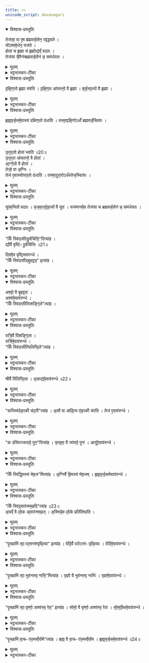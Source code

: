 ```yaml
---
title: ०५
unicode_script: devanagari
---
```



<details open><summary>विश्वास-प्रस्तुतिः</summary>

तेज॑सा॒ वा ए॒ष ब्र॑ह्मवर्च॒सेन॒ व्यृ॑द्ध्यते ।  
यो॑ऽश्वमे॒धेन॒ यज॑ते ।  
होता॑ च ब्र॒ह्मा च॑ ब्र॒ह्मोद्य॑व्ँ वदतः ।  
तेज॑सा चै॒वैन॑म्ब्रह्मवर्च॒सेन॑ च॒ सम॑र्धयतः ।  
</details>

<details><summary>मूलम्</summary>

तेज॑सा॒ वा ए॒ष ब्र॑ह्मवर्च॒सेन॒ व्यृ॑द्ध्यते ।  
यो॑ऽश्वमे॒धेन॒ यज॑ते ।  
होता॑ च ब्र॒ह्मा च॑ ब्र॒ह्मोद्य॑व्ँ वदतः ।  
तेज॑सा चै॒वैन॑म्ब्रह्मवर्च॒सेन॑ च॒ सम॑र्धयतः ।  
</details>

<details><summary>भट्टभास्कर-टीका</summary>

1तेजसा वा इत्यादि ॥ भीष्मस्वभावत्वात् । ब्रह्मोद्यमिति । ब्रह्मणो वादो ब्रह्मोद्यं प्रश्नप्रतिज्ञारूपेण वेदार्थाध्यवसायः । 'वदस्सुपि क्यप् च' इति क्यप् । तत्राश्वमेधस्य प्राशस्त्यसमर्थतया यजमानस्य तेजोब्रह्मवर्चसयोः समृद्धिं कुरुतो ब्रह्मोद्यं वदन्तौ होतृब्रह्माणौ ॥
</details>

<details open><summary>विश्वास-प्रस्तुतिः</summary>

द॒क्षि॒ण॒तो ब्र॒ह्मा भ॑वति ।
द॒क्षि॒ण॒त आ॑यतनो॒ वै ब्र॒ह्मा ।
बा॒र्ह॒स्प॒त्यो वै ब्र॒ह्मा ।
</details>

<details><summary>मूलम्</summary>

द॒क्षि॒ण॒तो ब्र॒ह्मा भ॑वति ।
द॒क्षि॒ण॒त आ॑यतनो॒ वै ब्र॒ह्मा ।
बा॒र्ह॒स्प॒त्यो वै ब्र॒ह्मा ।
</details>

<details><summary>भट्टभास्कर-टीका</summary>

2दक्षिणत इत्यादि ॥ वक्ष्यति 'यूपमभितो वदतः' इति । तत्राग्निष्ठस्य यूपस्य दक्षिणतो ब्रह्मा आसीनो वदति । उत्तरत आसीनो होता वदति । वेद्या दक्षिणतः ब्रह्मणस्स्थानं, उत्तरतो होतुः ।  
</details>

<details open><summary>विश्वास-प्रस्तुतिः</summary>

ब्र॒ह्म॒व॒र्च॒समे॒वास्य॑ दक्षिण॒तो द॑धाति ।
तस्मा॒द्दक्षि॒णोऽर्धो॑ ब्रह्मवर्च॒सित॑रः ।
</details>

<details><summary>मूलम्</summary>

ब्र॒ह्म॒व॒र्च॒समे॒वास्य॑ दक्षिण॒तो द॑धाति ।
तस्मा॒द्दक्षि॒णोऽर्धो॑ ब्रह्मवर्च॒सित॑रः ।
</details>

<details><summary>भट्टभास्कर-टीका</summary>

बृहस्पतिप्रधानत्वात्तद्वत् ब्रह्मा ब्रह्मवर्चसी, अग्निप्रधानत्वात् अग्निवद्धोता तेजस्वी, तस्मात् दक्षिणतो वदन् ब्रह्मा यजमानस्य दक्षिणभागे ब्रह्मवर्चसं दधाति ।
</details>

<details open><summary>विश्वास-प्रस्तुतिः</summary>

उ॒त्त॒र॒तो होता॑ भवति ॥20॥  
उ॒त्त॒र॒त आ॑यतनो॒ वै होता॑ ।  
आ॒ग्ने॒यो वै होता॑ ।  
तेजो॒ वा अ॒ग्निः ।   
तेज॑ ए॒वास्यो॑त्तर॒तो द॑धाति ।
तस्मा॒दुत्त॒रोऽर्ध॑स्तेज॒स्वित॑रः ।
</details>

<details><summary>मूलम्</summary>

उ॒त्त॒र॒तो होता॑ भवति ॥20॥  
उ॒त्त॒र॒त आ॑यतनो॒ वै होता॑ ।  
आ॒ग्ने॒यो वै होता॑ ।  
तेजो॒ वा अ॒ग्निः ।   
तेज॑ ए॒वास्यो॑त्तर॒तो द॑धाति ।
तस्मा॒दुत्त॒रोऽर्ध॑स्तेज॒स्वित॑रः ।
</details>

<details><summary>भट्टभास्कर-टीका</summary>

उत्तरतो वदन् होता उत्तरभागे तेजो दधाति । तस्मात् दक्षिणोऽर्ध इतरस्मात् ब्रह्मवर्चसितरः उत्तरश्चेतरस्मात् तेजस्वितरः शक्तिमत्तरः ॥
</details>

<details open><summary>विश्वास-प्रस्तुतिः</summary>

यूप॑म॒भितो॑ वदतः ।
य॒ज॒मा॒न॒दे॒व॒त्यो॑ वै यूपः॑ ।
यज॑मानमे॒व तेज॑सा च ब्रह्मवर्च॒सेन॑ च॒ सम॑र्धयतः ।
</details>

<details><summary>मूलम्</summary>

यूप॑म॒भितो॑ वदतः ।
य॒ज॒मा॒न॒दे॒व॒त्यो॑ वै यूपः॑ ।
यज॑मानमे॒व तेज॑सा च ब्रह्मवर्च॒सेन॑ च॒ सम॑र्धयतः ।
</details>

<details><summary>भट्टभास्कर-टीका</summary>

3यूपमित्यादि ॥ 'अभितः परितः' इति द्वितीया । 'पर्यभिभ्यां च' इति तसिल् । यजमानदेवत्य इति । यजमानप्रधान इत्यर्थः ॥
</details>

<details open><summary>विश्वास-प्रस्तुतिः</summary>

"किँ स्वि॑दासीत्पू॒र्वचि॑त्ति॒"रित्या॑ह ।  
द्यौर्वै वृष्टि॑ᳶ पू॒र्वचि॑त्तिः ॥21॥  

दिव॑मे॒व वृष्टि॒मव॑रुन्धे ।   
"किँ स्वि॑दासीद्बृ॒हद्वय॒" इत्या॑ह ।  
</details>

<details><summary>मूलम्</summary>

"किँ स्वि॑दासीत्पू॒र्वचि॑त्ति॒"रित्या॑ह ।  
द्यौर्वै वृष्टि॑ᳶ पू॒र्वचि॑त्तिः ॥21॥  

दिव॑मे॒व वृष्टि॒मव॑रुन्धे ।   
"किँ स्वि॑दासीद्बृ॒हद्वय॒" इत्या॑ह ।  
</details>

<details><summary>भट्टभास्कर-टीका</summary>

4किंस्विदित्यादि ॥

होतुः प्रश्नाः ब्रह्मणस्स्युः प्रतिज्ञाः  
प्रत्युक्तेषु ब्रह्मणा तेषु सम्यक् ।  
तत्रासीना ये सदस्या यशस्ते  
हृष्टाः सद्यो ब्रह्मणः ख्यापयन्ति ॥   

द्यौर्वा इत्यादिभिर्विशिष्टफललाभार्थतया  तत्तत्फलसाधनत्वं प्रश्नानां दर्शयति ।  वृष्टिहेतुर्द्यौः पूर्वचित्तिः प्रथमं चिन्त्यते ।  
बुद्ध्यते सर्वैः स्थितिहेतुत्वात् प्रजानाम् ।   
तस्मादाभ्यां प्रश्नप्रतिवचनाभ्यां वृष्टिलाभः ॥
</details>

<details open><summary>विश्वास-प्रस्तुतिः</summary>

अश्वो॒ वै बृ॒हद्वयः॑ ।  
अश्व॑मे॒वाव॑रुन्धे ।   
"किँ स्वि॑दासीत्पिशङ्गि॒ले"त्या॑ह ।
</details>

<details><summary>मूलम्</summary>

अश्वो॒ वै बृ॒हद्वयः॑ ।  
अश्व॑मे॒वाव॑रुन्धे ।   
"किँ स्वि॑दासीत्पिशङ्गि॒ले"त्या॑ह ।
</details>

<details><summary>भट्टभास्कर-टीका</summary>

5अश्वो वा इति ॥ अश्वो बृहदन्नं देवानामप्यदनीयत्वात् । तस्मात् वृष्ट्या अश्वादिसमृद्धान्नलाभः ॥
</details>

<details open><summary>विश्वास-प्रस्तुतिः</summary>

रात्रि॒र्वै पि॑शङ्गि॒ला ।  
रात्रि॑मे॒वाव॑रुन्धे ।  
"किँ स्वि॑दासीत्पिलिप्पि॒ले"त्या॑ह ।
</details>

<details><summary>मूलम्</summary>

रात्रि॒र्वै पि॑शङ्गि॒ला ।  
रात्रि॑मे॒वाव॑रुन्धे ।  
"किँ स्वि॑दासीत्पिलिप्पि॒ले"त्या॑ह ।
</details>

<details><summary>भट्टभास्कर-टीका</summary>

6रात्रिर्वा इति ॥ पिश अवयवे, तमसा रूपाणि गिलति छादयतीति पिशङ्गिला । पृषोदरादिः । तस्मात् प्रभूतान्नो रात्रिमपि विधेयीकरोति ॥
</details>

<details open><summary>विश्वास-प्रस्तुतिः</summary>

श्रीर्वै पि॑लिप्पि॒ला ।
अ॒न्नाद्य॑मे॒वाव॑रुन्धे ॥22॥
</details>

<details><summary>मूलम्</summary>

श्रीर्वै पि॑लिप्पि॒ला ।
अ॒न्नाद्य॑मे॒वाव॑रुन्धे ॥22॥
</details>

<details><summary>भट्टभास्कर-टीका</summary>

7श्रीर्वा इति ॥ भृशं प्रजानां प्रीणयित्री पिलिप्पिला प्रीणातेर्यङ् लुकि अभ्यासस्य लिगागमो वर्णविकारोपजनश्छान्दसः । तस्मात् विधेयीकृताहोरात्रत्वात् महतोऽन्नादनसामर्थ्यस्य लाभः ॥
</details>

<details open><summary>विश्वास-प्रस्तुतिः</summary>

"कस्स्वि॑देका॒की च॑र॒ती"त्या॑ह ।
अ॒सौ वा आ॑दि॒त्य ए॑का॒की च॑रति ।
तेज॑ ए॒वाव॑रुन्धे ।
</details>

<details><summary>मूलम्</summary>

"कस्स्वि॑देका॒की च॑र॒ती"त्या॑ह ।
अ॒सौ वा आ॑दि॒त्य ए॑का॒की च॑रति ।
तेज॑ ए॒वाव॑रुन्धे ।
</details>

<details><summary>भट्टभास्कर-टीका</summary>

8असौ वा इति ॥ आदित्यस्सर्वदा एकाकी चरति सेनान्यादीनामनुपलम्भात् तस्मात् आदित्यवत्तेजस्वी भवति ॥
</details>

<details open><summary>विश्वास-प्रस्तुतिः</summary>

"क उ॑स्विज्जायते॒ पुन॒"रित्या॑ह ।
च॒न्द्रमा॒ वै जा॑यते॒ पुनः॑ ।
आयु॑रे॒वाव॑रुन्धे ।
</details>

<details><summary>मूलम्</summary>

"क उ॑स्विज्जायते॒ पुन॒"रित्या॑ह ।
च॒न्द्रमा॒ वै जा॑यते॒ पुनः॑ ।
आयु॑रे॒वाव॑रुन्धे ।
</details>

<details><summary>भट्टभास्कर-टीका</summary>

9चन्द्रमा वा इति ॥ पुनःपुनर्जायते चन्द्रमाश्शुक्लादौ, तस्मात् तेजस्वी भूत्वा आयुष्मांश्च भवति ॥
</details>

<details open><summary>विश्वास-प्रस्तुतिः</summary>

"किँ स्वि॑द्धि॒मस्य॑ भेष॒ज"मित्या॑ह ।
अ॒ग्निर्वै हि॒मस्य॑ भेष॒जम् ।
ब्र॒ह्म॒व॒र्च॒समेवाव॑रुन्धे ।
</details>

<details><summary>मूलम्</summary>

"किँ स्वि॑द्धि॒मस्य॑ भेष॒ज"मित्या॑ह ।
अ॒ग्निर्वै हि॒मस्य॑ भेष॒जम् ।
ब्र॒ह्म॒व॒र्च॒समेवाव॑रुन्धे ।
</details>

<details><summary>भट्टभास्कर-टीका</summary>

10अग्निर्वा इत्यादि ॥ आग्नेयत्वाद्ब्राह्मणस्य ब्रह्मवर्चसत्वलाभः ॥
</details>

<details open><summary>विश्वास-प्रस्तुतिः</summary>

"किँ स्वि॑दा॒वप॑नम्म॒हदि"त्या॑ह ॥23॥  
अ॒यव्ँ वै लो॒क आ॒वप॑नम्म॒हत् ।
अ॒स्मिन्ने॒व लो॒के प्रति॑तिष्ठति ।
</details>

<details><summary>मूलम्</summary>

"किँ स्वि॑दा॒वप॑नम्म॒हदि"त्या॑ह ॥23॥  
अ॒यव्ँ वै लो॒क आ॒वप॑नम्म॒हत् ।
अ॒स्मिन्ने॒व लो॒के प्रति॑तिष्ठति ।
</details>

<details><summary>भट्टभास्कर-टीका</summary>

11अयं वा इति ॥ ओप्यते सर्वमस्मिन्निति सर्वाश्चर्याधारोऽयं लोकः तेनात्र प्रतिष्ठितो भवति ॥
</details>

<details open><summary>विश्वास-प्रस्तुतिः</summary>

"पृ॒च्छामि॑ त्वा॒ पर॒मन्त॑म्पृथि॒व्या" इत्या॑ह ।
वेदि॒र्वै परोऽन्त॑ᳶ पृथि॒व्याः ।
वेदि॑मे॒वाव॑रुन्धे ।
</details>

<details><summary>मूलम्</summary>

"पृ॒च्छामि॑ त्वा॒ पर॒मन्त॑म्पृथि॒व्या" इत्या॑ह ।
वेदि॒र्वै परोऽन्त॑ᳶ पृथि॒व्याः ।
वेदि॑मे॒वाव॑रुन्धे ।
</details>

<details><summary>भट्टभास्कर-टीका</summary>

12वेदिर्वा इति ॥ 'सा वा इयं सर्वैव वेदिः' इति पृथिव्याः प्रकृष्टं स्थानं वेदिका तस्मात् पृथिव्यां प्रतिष्ठाय वेदिमन्ति कर्माण्यवरुन्धे ॥
</details>

<details open><summary>विश्वास-प्रस्तुतिः</summary>

"पृ॒च्छामि॑ त्वा॒ भुव॑नस्य॒ नाभि॒"मित्या॑ह ।
य॒ज्ञो वै भुव॑नस्य॒ नाभिः॑ ।
य॒ज्ञमे॒वाव॑रुन्धे ।
</details>

<details><summary>मूलम्</summary>

"पृ॒च्छामि॑ त्वा॒ भुव॑नस्य॒ नाभि॒"मित्या॑ह ।
य॒ज्ञो वै भुव॑नस्य॒ नाभिः॑ ।
य॒ज्ञमे॒वाव॑रुन्धे ।
</details>

<details><summary>भट्टभास्कर-टीका</summary>

13यज्ञो वा इति ॥ यज्ञेन यज्ञफलेन सर्वं भूतजातं नह्यते बध्यते, तस्मात् यज्ञफलान्यवरुन्धे ॥
</details>

<details open><summary>विश्वास-प्रस्तुतिः</summary>

"पृ॒च्छामि॑ त्वा॒ वृष्णो॒ अश्व॑स्य॒ रेत॒" इत्या॑ह ।
सोमो॒ वै वृष्णो॒ अश्व॑स्य॒ रेतः॑ ।
सो॒म॒पी॒थमे॒वाव॑रुन्धे ।
</details>

<details><summary>मूलम्</summary>

"पृ॒च्छामि॑ त्वा॒ वृष्णो॒ अश्व॑स्य॒ रेत॒" इत्या॑ह ।
सोमो॒ वै वृष्णो॒ अश्व॑स्य॒ रेतः॑ ।
सो॒म॒पी॒थमे॒वाव॑रुन्धे ।
</details>

<details><summary>भट्टभास्कर-टीका</summary>

14सोमो वा इति ॥ वृषा सेक्ता अश्वो व्यापक आत्मा तस्य रेतस्स्थानीयस्सोमः सारत्वात् विश्वोत्पत्तिहेतुत्वाच्च । तस्मात् सोमयागानामाहर्ता भवति ॥
</details>

<details open><summary>विश्वास-प्रस्तुतिः</summary>

"पृ॒च्छामि॑ वा॒चᳶ प॑र॒मव्व्ँयो॑मे"त्या॑ह ।
ब्रह्म॒ वै वा॒चᳶ प॑र॒मव्व्ँयो॑म ।
ब्र॒ह्म॒व॒र्च॒समे॒वाव॑रुन्धे ॥24॥  
</details>

<details><summary>मूलम्</summary>

"पृ॒च्छामि॑ वा॒चᳶ प॑र॒मव्व्ँयो॑मे"त्या॑ह ।
ब्रह्म॒ वै वा॒चᳶ प॑र॒मव्व्ँयो॑म ।
ब्र॒ह्म॒व॒र्च॒समे॒वाव॑रुन्धे ॥24॥  
</details>

<details><summary>भट्टभास्कर-टीका</summary>

15ब्रह्म वा इति ॥ वाचः परमं रक्षणस्थानं ब्रह्म वेदः तस्मात् ब्रह्मवर्चसलाभः ब्रह्महेतुकत्वात्तस्य । एवं गूढाभिप्रायेण होत्रा अश्वमेधप्रभावाविष्करणाय कृतान् प्रश्नान् तत्तदभिप्रायविशेषवेदी ब्रह्मा सदस्यानुमानं फलिताश्वमेधप्रभावं च यथायथा प्रतिक्षेप्तुमर्हति तथा ब्राह्माणेनैवेत्थं प्रदर्शितमिति बोद्धव्यम् ॥

इति तैत्तिरीये ब्राह्मणे तृतीये नवमे पञ्चमोऽनुवाकः ॥  

</details>

